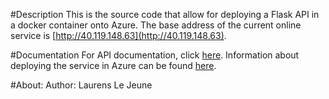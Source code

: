 #Description
This is the source code that allow for deploying a Flask API in a docker container onto Azure. The base address of the current online service is [http://40.119.148.63](http://40.119.148.63).

#Documentation
For API documentation, click [here](http://40.119.148.63/documentation). Information about deploying the service in Azure can be found [here](https://medium.com/@alexjsanchez/creating-and-deploying-a-flask-app-with-docker-on-azure-in-5-easy-9f7aa7a12145).

#About:
Author: Laurens Le Jeune
